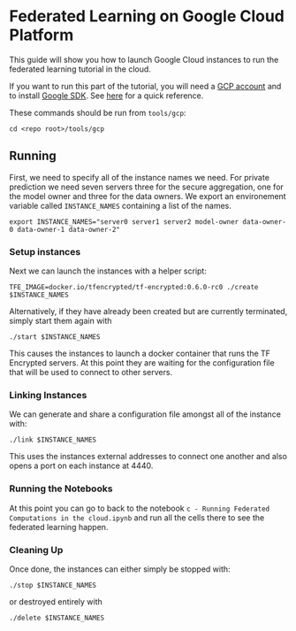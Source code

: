 # Federated Learning on Google Cloud Platform

This guide will show you how to launch Google Cloud instances to run the federated learning tutorial in the cloud.

If you want to run this part of the tutorial, you will need a [GCP account](https://cloud.google.com/) and to install [Google SDK](https://cloud.google.com/sdk/install). See [here](../README.md#google-cloud-installation) for a quick reference.

These commands should be run from `tools/gcp`:

```shell
cd <repo root>/tools/gcp
```

## Running

First, we need to specify all of the instance names we need. For private prediction we need seven servers three for the secure aggregation, one for the model owner and three for the data owners. We export an environement variable called `INSTANCE_NAMES` containing a list of the names.

```shell
export INSTANCE_NAMES="server0 server1 server2 model-owner data-owner-0 data-owner-1 data-owner-2"
```

### Setup instances

Next we can launch the instances with a helper script:

```shell
TFE_IMAGE=docker.io/tfencrypted/tf-encrypted:0.6.0-rc0 ./create $INSTANCE_NAMES
```

Alternatively, if they have already been created but are currently terminated, simply start them again with

```shell
./start $INSTANCE_NAMES
```

This causes the instances to launch a docker container that runs the TF Encrypted servers. At this point they are waiting for the configuration file that will be used to connect to other servers.

### Linking Instances

We can generate and share a configuration file amongst all of the instance with:

```shell
./link $INSTANCE_NAMES
```

This uses the instances external addresses to connect one another and also opens a port on each instance at 4440.

### Running the Notebooks

At this point you can go to back to the notebook `c - Running Federated Computations in the cloud.ipynb` and run all the cells there to see the federated learning happen.

### Cleaning Up

Once done, the instances can either simply be stopped with:

```shell
./stop $INSTANCE_NAMES
```

or destroyed entirely with

```shell
./delete $INSTANCE_NAMES
```